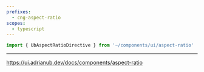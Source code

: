 ```yaml
---
prefixes:
  - cng-aspect-ratio
scopes:
  - typescript
---
```


```ts
import { UbAspectRatioDirective } from '~/components/ui/aspect-ratio'
```

---

https://ui.adrianub.dev/docs/components/aspect-ratio
